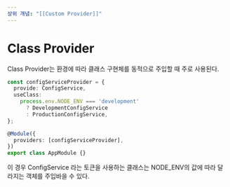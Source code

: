 ```yaml
---
상위 개념: "[[Custom Provider]]"
---
```

# Class Provider
Class Provider는 환경에 따라 클래스 구현체를 동적으로 주입할 때 주로 사용된다.

```ts
const configServiceProvider = {
  provide: ConfigService,
  useClass:
    process.env.NODE_ENV === 'development'
      ? DevelopmentConfigService
      : ProductionConfigService,
};

@Module({
  providers: [configServiceProvider],
})
export class AppModule {}
```

이 경우 ConfigService 라는 토큰을 사용하는 클래스는 NODE_ENV의 값에 따라 달라지는 객체를 주입바을 수 있다.